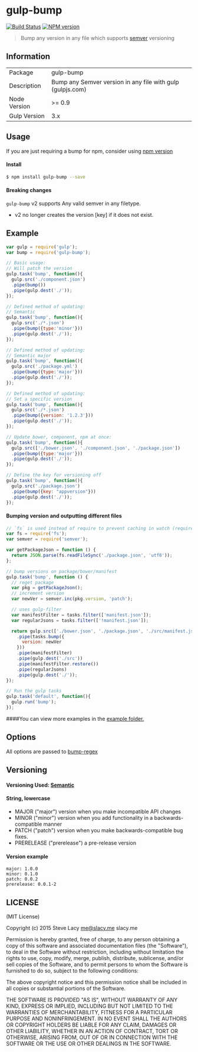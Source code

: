 # gulp-bump
[![Build Status](https://travis-ci.org/stevelacy/gulp-bump.png?branch=master)](https://travis-ci.org/stevelacy/gulp-bump)
[![NPM version](https://badge.fury.io/js/gulp-bump.png)](http://badge.fury.io/js/gulp-bump)

> Bump any version in any file which supports [semver](http://semver.org/) versioning

## Information

<table>
<tr>
<td>Package</td><td>gulp-bump</td>
</tr>
<tr>
<td>Description</td>
<td>Bump any Semver version in any file
 with gulp (gulpjs.com)</td>
</tr>
<tr>
<td>Node Version</td>
<td>>= 0.9</td>
</tr>
<tr>
<td>Gulp Version</td>
<td>3.x</td>
</tr>
</table>

## Usage

If you are just requiring a bump for npm, consider using [npm version](https://docs.npmjs.com/cli/version)

#### Install

```bash
$ npm install gulp-bump --save
```
#### Breaking changes

`gulp-bump` v2 supports Any valid semver in any filetype.
  - v2 no longer creates the version [key] if it does not exist.

## Example

```js
var gulp = require('gulp');
var bump = require('gulp-bump');

// Basic usage:
// Will patch the version
gulp.task('bump', function(){
  gulp.src('./component.json')
  .pipe(bump())
  .pipe(gulp.dest('./'));
});

// Defined method of updating:
// Semantic
gulp.task('bump', function(){
  gulp.src('./*.json')
  .pipe(bump({type:'minor'}))
  .pipe(gulp.dest('./'));
});

// Defined method of updating:
// Semantic major
gulp.task('bump', function(){
  gulp.src('./package.yml')
  .pipe(bump({type:'major'}))
  .pipe(gulp.dest('./'));
});

// Defined method of updating:
// Set a specific version
gulp.task('bump', function(){
  gulp.src('./*.json')
  .pipe(bump({version: '1.2.3'}))
  .pipe(gulp.dest('./'));
});

// Update bower, component, npm at once:
gulp.task('bump', function(){
  gulp.src(['./bower.json', './component.json', './package.json'])
  .pipe(bump({type:'major'}))
  .pipe(gulp.dest('./'));
});

// Define the key for versioning off
gulp.task('bump', function(){
  gulp.src('./package.json')
  .pipe(bump({key: "appversion"}))
  .pipe(gulp.dest('./'));
});


```
#### Bumping version and outputting different files
```js
// `fs` is used instead of require to prevent caching in watch (require caches)
var fs = require('fs');
var semver = require('semver');

var getPackageJson = function () {
  return JSON.parse(fs.readFileSync('./package.json', 'utf8'));
};

// bump versions on package/bower/manifest
gulp.task('bump', function () {
  // reget package
  var pkg = getPackageJson();
  // increment version
  var newVer = semver.inc(pkg.version, 'patch');

  // uses gulp-filter
  var manifestFilter = tasks.filter(['manifest.json']);
  var regularJsons = tasks.filter(['!manifest.json']);

  return gulp.src(['./bower.json', './package.json', './src/manifest.json'])
    .pipe(tasks.bump({
      version: newVer
    }))
    .pipe(manifestFilter)
    .pipe(gulp.dest('./src'))
    .pipe(manifestFilter.restore())
    .pipe(regularJsons)
    .pipe(gulp.dest('./'));
});

// Run the gulp tasks
gulp.task('default', function(){
  gulp.run('bump');
});
```

####You can view more examples in the [example folder.](https://github.com/stevelacy/gulp-bump/tree/master/examples)

## Options

All options are passed to [bump-regex](https://github.com/stevelacy/bump-regex)

## Versioning
#### Versioning Used: [Semantic](http://semver.org/)
#### String, lowercase

  - MAJOR ("major") version when you make incompatible API changes
  - MINOR ("minor") version when you add functionality in a backwards-compatible manner
  - PATCH ("patch") version when you make backwards-compatible bug fixes.
  - PRERELEASE ("prerelease") a pre-release version

#### Version example

    major: 1.0.0
    minor: 0.1.0
    patch: 0.0.2
    prerelease: 0.0.1-2



## LICENSE

(MIT License)

Copyright (c) 2015 Steve Lacy <me@slacy.me> slacy.me

Permission is hereby granted, free of charge, to any person obtaining
a copy of this software and associated documentation files (the
"Software"), to deal in the Software without restriction, including
without limitation the rights to use, copy, modify, merge, publish,
distribute, sublicense, and/or sell copies of the Software, and to
permit persons to whom the Software is furnished to do so, subject to
the following conditions:

The above copyright notice and this permission notice shall be
included in all copies or substantial portions of the Software.

THE SOFTWARE IS PROVIDED "AS IS", WITHOUT WARRANTY OF ANY KIND,
EXPRESS OR IMPLIED, INCLUDING BUT NOT LIMITED TO THE WARRANTIES OF
MERCHANTABILITY, FITNESS FOR A PARTICULAR PURPOSE AND
NONINFRINGEMENT. IN NO EVENT SHALL THE AUTHORS OR COPYRIGHT HOLDERS BE
LIABLE FOR ANY CLAIM, DAMAGES OR OTHER LIABILITY, WHETHER IN AN ACTION
OF CONTRACT, TORT OR OTHERWISE, ARISING FROM, OUT OF OR IN CONNECTION
WITH THE SOFTWARE OR THE USE OR OTHER DEALINGS IN THE SOFTWARE.
